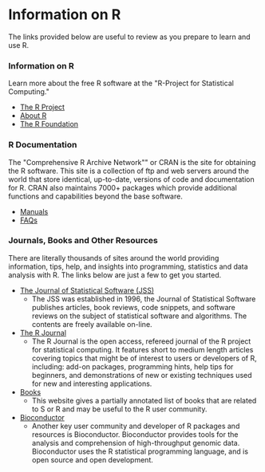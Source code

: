
# Information on R

The links provided below are useful to review as you prepare to learn and use R. 

### Information on R

Learn more about the free R software at the "R-Project for Statistical Computing."

* [The R Project](https://www.r-project.org/)
* [About R](https://www.r-project.org/about.html)
* [The R Foundation](https://www.r-project.org/foundation/)

  
### R Documentation

The "Comprehensive R Archive Network"" or CRAN is the site for obtaining the R software. This site is a collection of ftp and web servers around the world that store identical, up-to-date, versions of code and documentation for R. CRAN also maintains 7000+ packages which provide additional functions and capabilities beyond the base software.

* [Manuals](https://cran.r-project.org/manuals.html )
* [FAQs](https://cran.r-project.org/faqs.html)


### Journals, Books and Other Resources

There are literally thousands of sites around the world providing information, tips, help, and insights into programming, statistics and data analysis with R. The links below are just a few to get you started.

* [The Journal of Statistical Software (JSS)](http://www.jstatsoft.org/)
    + The JSS was established in 1996, the Journal of Statistical Software publishes articles, book reviews, code snippets, and software reviews on the subject of statistical software and algorithms. The contents are freely available on-line.
* [The R Journal](https://journal.r-project.org/)
    + The R Journal is the open access, refereed journal of the R project for statistical computing. It features short to medium length articles covering topics that might be of interest to users or developers of R, including: add-on packages, programming hints, help tips for beginners, and demonstrations of new or existing techniques used for new and interesting applications.
* [Books](https://www.r-project.org/doc/bib/R-books.html)
    + This website gives a partially annotated list of books that are related to S or R and may be useful to the R user community.
* [Bioconductor](https://www.bioconductor.org/)
    + Another key user community and developer of R packages and resources is Bioconductor. Bioconductor provides tools for the analysis and comprehension of high-throughput genomic data. Bioconductor uses the R statistical programming language, and is open source and open development.

